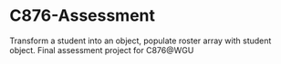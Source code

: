 # C876-Assessment
Transform a student into an object, populate roster array with student object. Final assessment project for C876@WGU
